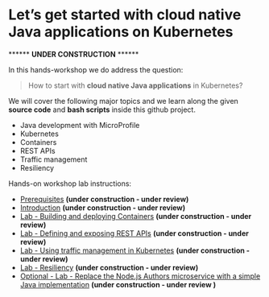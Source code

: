 # Let’s get started with cloud native Java applications on Kubernetes

****** **UNDER CONSTRUCTION** ******

In this hands-workshop we do address the question: 

> How to start with **cloud native Java applications** in Kubernetes?

We will cover the following major topics and we learn along the given **source code** and **bash scripts** inside this github project.

* Java development with MicroProfile 
* Kubernetes
* Containers 
* REST APIs
* Traffic management 
* Resiliency
 
Hands-on workshop lab instructions:

* [Prerequisites](00-prerequisites.md) **(under construction - under review)**
* [Introduction](01-introduction.md) **(under construction - under review)**
* [Lab - Building and deploying Containers](02-container.md) **(under construction - under review)**
* [Lab - Defining and exposing REST APIs](03-rest-api.md)  **(under construction - under review)**
* [Lab - Using traffic management in Kubernetes](04-traffic-management.md) **(under construction - under review)**
* [Lab - Resiliency](05-resiliency.md) **(under construction - under review)**
* [Optional - Lab - Replace the Node.js Authors microservice with a simple Java implementation](06-java-development.md) **(under construction - under review )**




